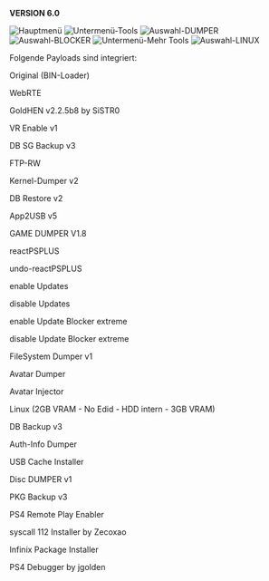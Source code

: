 **VERSION 6.0**

![Hauptmenü](https://user-images.githubusercontent.com/39792666/206855408-aed8f96a-5a94-44af-9ac2-ff1159614864.jpg)
![Untermenü-Tools](https://user-images.githubusercontent.com/39792666/114219125-8f053b80-996a-11eb-9f02-6cd724b8cbd0.jpg)
![Auswahl-DUMPER](https://user-images.githubusercontent.com/39792666/114219135-92002c00-996a-11eb-8fe3-e8d168797210.jpg)
![Auswahl-BLOCKER](https://user-images.githubusercontent.com/39792666/114219142-94fb1c80-996a-11eb-8121-1d461834a515.jpg)
![Untermenü-Mehr Tools](https://user-images.githubusercontent.com/39792666/206855374-9f19789e-31ab-4ce8-8c03-c077bf559e7d.jpg)
![Auswahl-LINUX](https://user-images.githubusercontent.com/39792666/114219186-a17f7500-996a-11eb-96f9-04f21f2882a7.jpg)

Folgende Payloads sind integriert:

Original (BIN-Loader)

WebRTE

GoldHEN v2.2.5b8 by SiSTR0

VR Enable v1

DB SG Backup v3

FTP-RW

Kernel-Dumper v2

DB Restore v2

App2USB v5

GAME DUMPER V1.8

reactPSPLUS

undo-reactPSPLUS

enable Updates

disable Updates

enable Update Blocker extreme

disable Update Blocker extreme

FileSystem Dumper v1

Avatar Dumper

Avatar Injector

Linux (2GB VRAM - No Edid - HDD intern - 3GB VRAM)

DB Backup v3

Auth-Info Dumper

USB Cache Installer

Disc DUMPER v1

PKG Backup v3

PS4 Remote Play Enabler

syscall 112 Installer by Zecoxao

Infinix Package Installer

PS4 Debugger by jgolden
